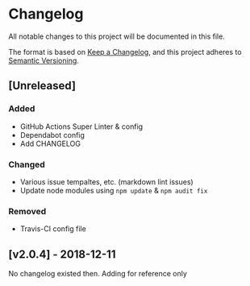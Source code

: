 # Changelog
All notable changes to this project will be documented in this file.

The format is based on [Keep a Changelog](https://keepachangelog.com/en/1.0.0/),
and this project adheres to [Semantic Versioning](https://semver.org/spec/v2.0.0.html).

## [Unreleased]
<!-- markdownlint-disable -->
### Added
- GitHub Actions Super Linter & config
- Dependabot config
- Add CHANGELOG

### Changed
- Various issue tempaltes, etc. (markdown lint issues)
- Update node modules using `npm update` & `npm audit fix`

### Removed
- Travis-CI config file

## [v2.0.4] - 2018-12-11
No changelog existed then. Adding for reference only
<!-- markdownlint-restore -->
